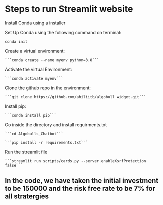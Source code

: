 # Steps to run Streamlit website 

Install Conda using a installer

Set Up Conda using the following command on terminal:

	conda init
 
Create a virtual environment:

	```conda create --name myenv python=3.8```
 
Activate the virtual Environment:

	```conda activate myenv```
 
Clone the github repo in the environment:

	```git clone https://github.com/ahiliitb/algobull_widget.git```
 
Install pip:

	```conda install pip```
 
Go inside the directory and install requirments.txt

	```cd Algobulls_Chatbot```
 
	```pip install -r requirements.txt```
 
Run the streamlit file

	```streamlit run scripts/cards.py --server.enableXsrfProtection false```
 

## In the code, we have taken the initial investment to be 150000  and the risk free rate to be 7% for all stratergies 

